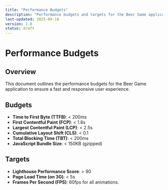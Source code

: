 ```yaml
---
title: "Performance Budgets"
description: "Performance budgets and targets for the Beer Game application."
last-updated: 2025-09-18
version: 1.0
status: draft
---
```


# Performance Budgets

## Overview
This document outlines the performance budgets for the Beer Game application to ensure a fast and responsive user experience.

## Budgets
- **Time to First Byte (TTFB)**: < 200ms
- **First Contentful Paint (FCP)**: < 1.8s
- **Largest Contentful Paint (LCP)**: < 2.5s
- **Cumulative Layout Shift (CLS)**: < 0.1
- **Total Blocking Time (TBT)**: < 200ms
- **JavaScript Bundle Size**: < 150KB (gzipped)

## Targets
- **Lighthouse Performance Score**: > 90
- **Page Load Time (on 3G)**: < 5s
- **Frames Per Second (FPS)**: 60fps for all animations.
